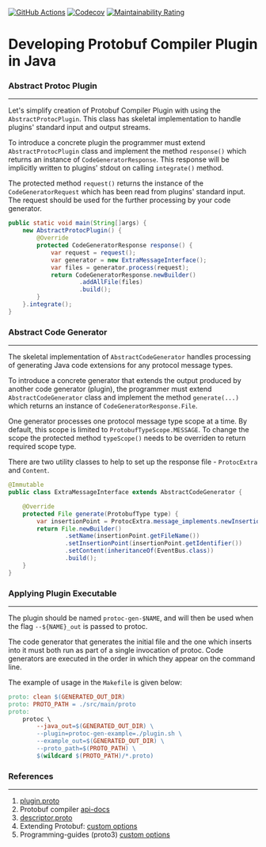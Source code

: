 [![GitHub Actions](https://github.com/raccoons-co/abstract-protobuf-plugin/actions/workflows/maven.yml/badge.svg)](https://github.com/raccoons-co/jru-telegrambot/actions)
[![Codecov](https://codecov.io/gh/raccoons-co/abstract-protobuf-plugin/graph/badge.svg?token=y9xaNeJ4Lz)](https://codecov.io/gh/raccoons-co/abstract-protobuf-plugin)
[![Maintainability Rating](https://sonarcloud.io/api/project_badges/measure?project=raccoons-co_abstract-protobuf-plugin&metric=sqale_rating)](https://sonarcloud.io/summary/new_code?id=raccoons-co_abstract-protobuf-plugin)

# Developing Protobuf Compiler Plugin in Java

### Abstract Protoc Plugin

---

Let's simplify creation of Protobuf Compiler Plugin with using the
`AbstractProtocPlugin`. This class has skeletal implementation to handle
plugins' standard input and output streams.

To introduce a concrete plugin the programmer must extend `AbstractProtocPlugin`
class and implement the method `response()` which returns an instance of 
`CodeGeneratorResponse`. This response will be implicitly written to plugins'
stdout on calling `integrate()` method.

The protected method `request()` returns the instance of the 
`CodeGeneratorRequest` which has been read from plugins' standard input.
The request should be used for the further processing by your code generator.

``` Java
public static void main(String[]args) {
    new AbstractProtocPlugin() {
        @Override
        protected CodeGeneratorResponse response() {
            var request = request();
            var generator = new ExtraMessageInterface();
            var files = generator.process(request);
            return CodeGeneratorResponse.newBuilder()
                    .addAllFile(files)
                    .build();
        }
    }.integrate();
}
```
 
### Abstract Code Generator

---

The skeletal implementation of `AbstractCodeGenerator` handles processing of
generating Java code extensions for any protocol message types.

To introduce a concrete generator that extends the output produced by another 
code generator (plugin), the programmer must extend `AbstractCodeGenerator` 
class and implement the method `generate(...)` which returns an instance of
`CodeGeneratorResponse.File`.

One generator processes one protocol message type scope at a time. By default,
this scope is limited to `ProtobufTypeScope.MESSAGE`. To change the scope the 
protected method `typeScope()` needs to be overriden to return required scope 
type.

There are two utility classes to help to set up 
the response file - `ProtocExtra` and `Content`.

``` Java
@Immutable
public class ExtraMessageInterface extends AbstractCodeGenerator {

    @Override
    protected File generate(ProtobufType type) {
        var insertionPoint = ProtocExtra.message_implements.newInsertionPoint(type);
        return File.newBuilder()
                .setName(insertionPoint.getFileName())
                .setInsertionPoint(insertionPoint.getIdentifier())
                .setContent(inheritanceOf(EventBus.class))
                .build();
    }
}
```

### Applying Plugin Executable

---

The plugin should be named `protoc-gen-$NAME`, and will then be used when the
flag `--${NAME}_out` is passed to protoc.

The code generator that generates 
the initial file and the one which inserts into it must both run as part of 
a single invocation of protoc. Code generators are executed in the order in 
which they appear on the command line.

The example of usage in the `Makefile` is given below:

~~~ Makefile
proto: clean $(GENERATED_OUT_DIR)
proto: PROTO_PATH = ./src/main/proto
proto:
    protoc \
        --java_out=$(GENERATED_OUT_DIR) \
        --plugin=protoc-gen-example=./plugin.sh \
        --example_out=$(GENERATED_OUT_DIR) \
        --proto_path=$(PROTO_PATH) \
        $(wildcard $(PROTO_PATH)/*.proto)
~~~

### References

---

1. [plugin.proto](https://github.com/protocolbuffers/protobuf/blob/main/src/google/protobuf/compiler/plugin.proto)
2. Protobuf compiler [api-docs](https://protobuf.dev/reference/java/api-docs/com/google/protobuf/compiler/package-summary.html)
3. [descriptor.proto](https://github.com/protocolbuffers/protobuf/blob/main/src/google/protobuf/descriptor.proto)
4. Extending Protobuf: [custom options](https://giorgio.azzinna.ro/2017/07/extending-protobuf-custom-options/)
5. Programming-guides (proto3) [custom options](https://protobuf.dev/programming-guides/proto3/#customoptions)